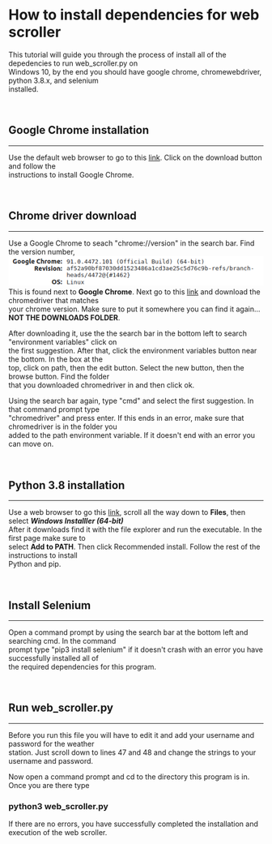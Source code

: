 # How to install dependencies for web scroller

This tutorial will guide you through the process of install all of the depedencies to run web_scroller.py on  
Windows 10, by the end you should have google chrome, chromewebdriver, python 3.8.x, and selenium  
installed.
<p>&nbsp;</p>

## Google Chrome installation
---
Use the default web browser to go to this [link](https://www.google.com/chrome/). Click on the download button and follow the  
instructions to install Google Chrome. 
<p>&nbsp;</p>

## Chrome driver download
---
Use a Google Chrome to seach "chrome://version" in the search bar. Find the version number,   
![](./chromeversion.png)  
This is found next to **Google Chrome**. Next go to this [link](https://sites.google.com/chromium.org/driver/downloads)
and download the chromedriver that matches  
your chrome version. Make sure to put it somewhere you can find it again...  
**NOT THE DOWNLOADS FOLDER**.   

After downloading it, use the the search bar in the bottom left to search "environment variables" click on  
the first suggestion. After that, click the environment variables button near the bottom. In the box at the  
top, click on path, then the edit button. Select the new button, then the browse button. Find the folder  
that you downloaded chromedriver in and then click ok.  

Using the search bar again, type "cmd" and select the first suggestion. In that command prompt type  
"chromedriver" and press enter. If this ends in an error, make sure that chromedriver is in the folder you  
added to the path environment variable. If it doesn't end with an error you can move on.
<p>&nbsp;</p>

## Python 3.8 installation
---
Use a web browser to go this [link](https://www.python.org/downloads/release/python-387/), 
scroll all the way down to **Files**, then select ***Windows Installler (64-bit)***  
After it downloads find it with the file explorer and run the executable. In the first page make sure to  
select **Add to PATH**. Then click Recommended install. Follow the rest of the instructions to install  
Python and pip.
<p>&nbsp;</p>

## Install Selenium
---
Open a command prompt by using the search bar at the bottom left and searching cmd. In the command  
prompt type "pip3 install selenium" if it doesn't crash with an error you have successfully installed all of  
the required dependencies for this program.
<p>&nbsp;</p>

## Run web_scroller.py
---
Before you run this file you will have to edit it and add your username and password for the weather  
station. Just scroll down to lines 47 and 48 and change the strings to your username and password.  

Now open a command prompt and cd to the directory this program is in. Once you are there type  

### python3 web_scroller.py

If there are no errors, you have successfully completed the installation and execution of the web scroller.